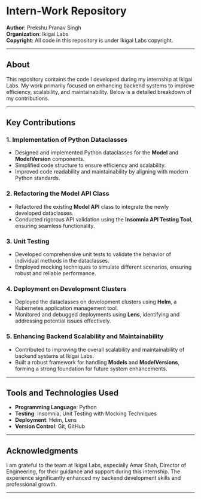# Intern-Work Repository  

**Author**: Prekshu Pranav Singh  
**Organization**: Ikigai Labs  
**Copyright**: All code in this repository is under Ikigai Labs copyright.  

---

## About  
This repository contains the code I developed during my internship at Ikigai Labs. My work primarily focused on enhancing backend systems to improve efficiency, scalability, and maintainability. Below is a detailed breakdown of my contributions.

---

## Key Contributions  

### 1. Implementation of Python Dataclasses  
- Designed and implemented Python dataclasses for the **Model** and **ModelVersion** components.  
- Simplified code structure to ensure efficiency and scalability.  
- Improved code readability and maintainability by aligning with modern Python standards.

### 2. Refactoring the Model API Class  
- Refactored the existing **Model API** class to integrate the newly developed dataclasses.  
- Conducted rigorous API validation using the **Insomnia API Testing Tool**, ensuring seamless functionality.

### 3. Unit Testing  
- Developed comprehensive unit tests to validate the behavior of individual methods in the dataclasses.  
- Employed mocking techniques to simulate different scenarios, ensuring robust and reliable performance.

### 4. Deployment on Development Clusters  
- Deployed the dataclasses on development clusters using **Helm**, a Kubernetes application management tool.  
- Monitored and debugged deployments using **Lens**, identifying and addressing potential issues effectively.

### 5. Enhancing Backend Scalability and Maintainability  
- Contributed to improving the overall scalability and maintainability of backend systems at Ikigai Labs.  
- Built a robust framework for handling **Models** and **ModelVersions**, forming a strong foundation for future system enhancements.

---

## Tools and Technologies Used  
- **Programming Language**: Python  
- **Testing**: Insomnia, Unit Testing with Mocking Techniques  
- **Deployment**: Helm, Lens  
- **Version Control**: Git, GitHub  

---

## Acknowledgments  
I am grateful to the team at Ikigai Labs, especially Amar Shah, Director of Engineering, for their guidance and support during this internship. The experience significantly enhanced my backend development skills and professional growth.

---
